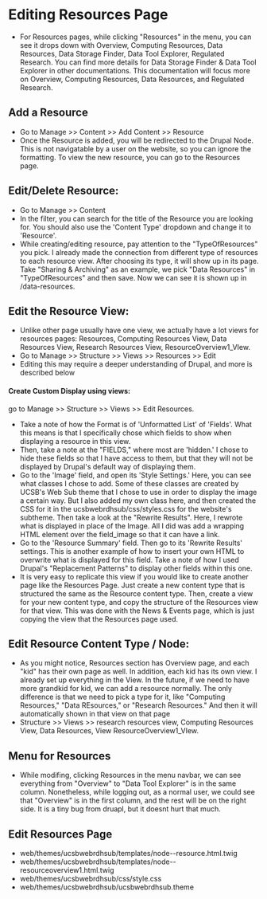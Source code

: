 # Editing Resources Page
- For Resources pages, while clicking "Resources" in the menu, you can see it drops down with Overview, Computing Resources, Data Resources, Data Storage Finder, Data Tool Explorer, Regulated Research. You can find more details for Data Storage Finder & Data Tool Explorer in other documentations. This documentation will focus more on Overview, Computing Resources, Data Resources, and Regulated Research.

## Add a Resource
- Go to Manage >> Content >> Add Content >> Resource
- Once the Resource  is added, you will be redirected to the Drupal Node.  This is not navigatable by a user on the website, so you can ignore the formatting.  To view the new resource, you can go to the Resources page.
 

## Edit/Delete Resource:
- Go to Manage >> Content
- In the filter, you can search for the title of the Resource you are looking for.  You should also use the 'Content Type' dropdown and change it to 'Resource'.
- While creating/editing resource, pay attention to the "TypeOfResources" you pick. I already made the connection from different type of resources to each resource view. After choosing its type, it will show up in its page. Take "Sharing & Archiving" as an example, we pick "Data Resources" in "TypeOfResources" and then save. Now we can see it is shown up in /data-resources.

## Edit the Resource View:
- Unlike other page usually have one view, we actually have a lot views for resources pages: Resources, Computing Resources View, Data Resources View, Research Resources View, ResourceOverview1_VIew.
- Go to Manage >> Structure >> Views >> Resources >> Edit
- Editing this may require a deeper understanding of Drupal, and more is described below

#### Create Custom Display using views:
 go to Manage >> Structure >> Views >> Edit Resources.
- Take a note of how the Format is of 'Unformatted List' of 'Fields'.  What this means is that I specifically chose which fields to show when displaying a resource in this view.  
- Then, take a note at the "FIELDS," where most are 'hidden.'  I chose to hide these fields so that I have access to them, but that they will not be displayed by Drupal's default way of displaying them.  
- Go to the 'Image' field, and open its 'Style Settings.'  Here, you can see what classes I chose to add.  Some of these classes are created by UCSB's Web Sub theme that I chose to use in order to display the image a certain way.  But I also added my own class here, and then created the CSS for it in the ucsbwebrdhsub/css/styles.css for the website's subtheme.  Then take a look at the "Rewrite Results".  Here, I rewrote what is displayed in place of the Image.  All I did was add a wrapping HTML element over the field_image so that it can have a link.
- Go to the 'Resource Summary' field.  Then go to its 'Rewrite Results' settings.  This is another example of how to insert your own HTML to overwrite what is displayed for this field.  Take a note of how I used Drupal's "Replacement Patterns" to display other fields within this one.  
- It is very easy to replicate this view if you would like to create another page like the Resources Page.  Just create a new content type that is structured the same as the Resource content type.  Then, create a view for your new content type, and copy the structure of the Resources view for that view.  This was done with the News & Events page, which is just copying the view that the Resources page used.

## Edit Resource Content Type / Node:
- As you might notice, Resources section has Overview page, and each "kid" has their own page as well. In addition, each kid has its own view. I already set up everything in the View. In the future, if we need to have more grandkid for kid, we can add a resource normally. The only difference is that we need to pick a type for it, like "Computing Resources," "Data REsources," or "Research Resources." And then it will automatically shown in that view on that page
-  Structure >> Views >> research resources view, Computing Resources View, Data Resources, View ResourceOverview1_VIew.

## Menu for Resources
- While modifing, clicking Resources in the menu navbar, we can see everything from "Overview" to "Data Tool Explorer" is in the same column. Nonetheless, while logging out, as a normal user, we could see that "Overview" is in the first column, and the rest will be on the right side. It is a tiny bug from druapl, but it doesnt hurt that much.

## Edit Resources Page
- web/themes/ucsbwebrdhsub/templates/node--resource.html.twig
- web/themes/ucsbwebrdhsub/templates/node--resourceoverview1.html.twig
- web/themes/ucsbwebrdhsub/css/style.css
- web/themes/ucsbwebrdhsub/ucsbwebrdhsub.theme
